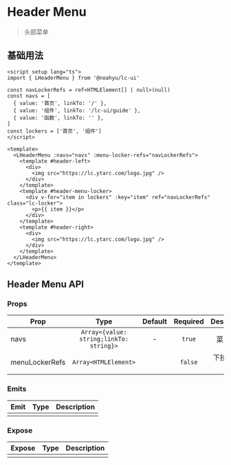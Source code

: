 <script setup lang="ts">
import { ref } from 'vue'
import { LHeaderMenu } from '@noahyu/lc-ui'

const navLockerRefs = ref<HTMLElement[] | null>(null)
const navs = [
  { value: '首页', linkTo: '/' },
  { value: '组件', linkTo: '/lc-ui/guide' },
  { value: '函数', linkTo: '' },
]
const lockers = ['首页', '组件']
</script>

# Header Menu

> 头部菜单

## 基础用法

```vue
<script setup lang="ts">
import { LHeaderMenu } from '@noahyu/lc-ui'

const navLockerRefs = ref<HTMLElement[] | null>(null)
const navs = [
  { value: '首页', linkTo: '/' },
  { value: '组件', linkTo: '/lc-ui/guide' },
  { value: '函数', linkTo: '' },
]
const lockers = ['首页', '组件']
</script>

<template>
  <LHeaderMenu :navs="navs" :menu-locker-refs="navLockerRefs">
    <template #header-left>
      <div>
        <img src="https://lc.ytarc.com/logo.jpg" />
      </div>
    </template>
    <template #header-menu-locker>
      <div v-for="item in lockers" :key="item" ref="navLockerRefs" class="lc-locker">
        <p>{{ item }}</p>
      </div>
    </template>
    <template #header-right>
      <div>
        <img src="https://lc.ytarc.com/logo.jpg" />
      </div>
    </template>
  </LHeaderMenu>
</template>
```

<Preview>
  <div :class="$style.headerMenu">
    <LHeaderMenu :navs="navs" :menu-locker-refs="navLockerRefs">
      <template #header-left>
        <div :class="$style.headerMenuLogo">
          <img src="https://lc.ytarc.com/logo.jpg">
        </div>
      </template>
      <template #header-menu-locker>
        <div v-for="item in lockers" :key="item" ref="navLockerRefs" class="lc-locker">
          <p>{{ item }}</p>
        </div>
      </template>
      <template #header-right>
        <div :class="$style.headerMenuLogo">
          <img src="https://lc.ytarc.com/logo.jpg">
        </div>
      </template>
    </LHeaderMenu>
  </div>
</Preview>

<style lang="scss" module>
  .headerMenu {
    height: 200px;
  }
  .headerMenuLogo{
    img {
      height: 58px;
    }
  }
</style>

## Header Menu API

### Props

| Prop           |                  Type                   | Default | Required | Description  |
| -------------- | :-------------------------------------: | :-----: | :------: | :----------: |
| navs           | `Array<{value: string;linkTo: string}>` |    -    |  `true`  |   菜单列表   |
| menuLockerRefs |          `Array<HTMLElement>`           |         | `false`  | 下拉元素集合 |

### Emits

| Emit | Type | Description |
| ---- | :--: | :---------: |
|      |      |             |

### Expose

| Expose | Type | Description |
| ------ | :--: | :---------: |
|        |      |             |
